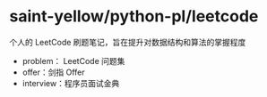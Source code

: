 # saint-yellow/python-pl/leetcode

个人的 LeetCode 刷题笔记，旨在提升对数据结构和算法的掌握程度

-   problem： LeetCode 问题集
-   offer：剑指 Offer
-   interview：程序员面试金典
